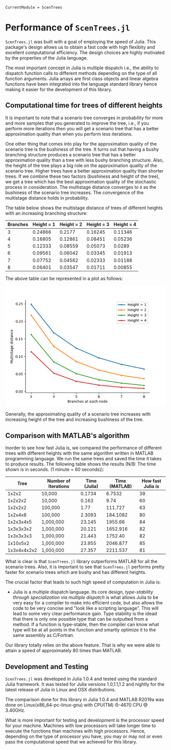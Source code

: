 ```@meta
CurrentModule = ScenTrees
```

# Performance of `ScenTrees.jl`

`ScenTrees.jl` was built with a goal of employing the speed of Julia. This package's design allows us to obtain a fast code with high flexibity and excellent computational efficiency. The design choices are highly motivated by the properties of the Julia language.

The most important concept in Julia is multiple dispatch i.e., the ability to dispatch function calls to different methods depending on the type of all function arguments. Julia arrays are first class objects and linear algebra functions have been integrated into the language standard library hence making it easier for the development of this library.

## Computational time for trees of different heights

It is important to note that a scenario tree converges in probability for more and more samples that you generated to improve the tree, i.e., if you perform more iterations then you will get a scenario tree that has a better approximation quality than when you perform less iterations.

One other thing that comes into play for the approximation quality of the scenario tree is the bushiness of the tree. It turns out that having a bushy branching structure produces a scenario tree that has a better approximation quality than a tree with less bushy branching structure. Also, the height of the tree plays a big role on the approximation quality of the scenario tree. Higher trees have a better approximation quality than shorter trees. If we combine these two factors (bushiness and height of the tree), we get a tree which has the best approximation quality of the stochastic process in consideration. The multistage distance converges to ``0`` as the bushiness of the scenario tree increases. The convergence of the multistage distance holds in probability.

The table below shows the multistage distance of trees of different heights with an increasing branching structure:

|Branches   | Height = 1 | Height = 2 | Height = 3 | Height = 4 |
|-----------|------------|------------|------------|------------|
| 3 | 0.24866 | 0.2177  | 0.16245 | 0.11346 |
| 4 | 0.16805 | 0.12861 | 0.08451 | 0.05236 |
| 5 | 0.12333 | 0.08559 | 0.05073 | 0.0289  |
| 6 | 0.09561 | 0.06042 | 0.03345 | 0.01913 |
| 7 | 0.07752 | 0.04562 | 0.02333 | 0.01188 |
| 8 | 0.06401 | 0.03547 | 0.01711 | 0.00855 |

The above table can be represented in a plot as follows:

![Multistage distance for trees of different heights](../assets/diffHeights.png)

Generally, the approximating quality of a scenario tree increases with increasing height of the tree and increasing bushiness of the tree.

## Comparison with MATLAB's algorithm

Inorder to see how fast Julia is, we compared the performance of different trees with different heights with the same algorithm written in MATLAB programming language. We run the same trees and saved the time it takes to produce results. The following table shows the results (N/B: The time shown is in seconds. (1 minute = 60 seconds)):

| Tree           | Number of Iterations | Time (Julia) | Time (MATLAB) | How fast Julia is |
|----------------|----------------------|--------------|---------------|-------------------|
|1x2x2| 10,000| 0.1734 | 6.7532 | 39|
|1x2x2x2| 10,000 | 0.163 | 9.74 | 60|
|1x2x2x2| 100,000 | 1.77 | 111.727 | 63|
|1x2x4x8| 100,000 | 2.3093 | 184.1082 | 80 |
|1x2x3x4x5| 1,000,000| 23.145 | 1955.66 | 84|
|1x3x3x3x2| 1,000,000| 20.121 | 1652.916 | 82|
|1x3x3x3x3| 1,000,000| 21.443 | 1752.40  | 82|
|1x10x5x2 | 1,000,000| 23.955 | 2046.877 | 85|
|1x3x4x4x2x2| 1,000,000 | 27.357 | 2211.537 | 81|


What is clear is that `ScenTrees.jl` library outperforms MATLAB for all the scenario trees. Also, it is important to see that `ScenTrees.jl` performs pretty faster for scenario trees which are bushy and has different heights.

The crucial factor that leads to such high speed of computation in Julia is:

  - Julia is a multiple dispatch language. Its core design, _type-stability through specialization via multiple dispatch_ is what allows Julia to be very easy for a compiler to make into efficient code, but also allows the code to be very concise and "look like a scripting language". This will lead to some very clear performance gain. Type stability is the idead that there is only one possible type that can be outputted from a method. If a function is type-stable, then the compiler can know what type will be at all points in the function and smartly optimize it to the same assembly as C/Fortran.

Our library totally relies on the above feature. That is why we were able to attain a speed of approximately 80 times than MATLAB.

## Development and Testing

`ScenTrees.jl` was developed in Julia 1.0.4 and tested using the standard Julia framework. It was tested for Julia versions 1.0,1.1,1.2 and nightly for the latest release of Julia in Linux and OSX distributions.

The comparison done for this library in Julia 1.0.4 and MATLAB R2019a was done on Linux(x86_64-pc-linux-gnu) with CPU(TM) i5-4670 CPU @ 3.40GHz.

What is more important for testing and development is the processor speed for your machine. Machines with low processors will take longer time to execute the functions than machines with high processors. Hence, depending on the type of processor you have, you may or may not or even pass the computational speed that we achieved for this library.
